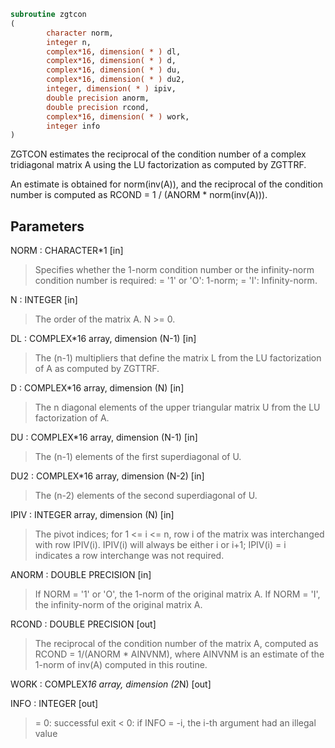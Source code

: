 ```fortran
subroutine zgtcon
(
        character norm,
        integer n,
        complex*16, dimension( * ) dl,
        complex*16, dimension( * ) d,
        complex*16, dimension( * ) du,
        complex*16, dimension( * ) du2,
        integer, dimension( * ) ipiv,
        double precision anorm,
        double precision rcond,
        complex*16, dimension( * ) work,
        integer info
)
```

ZGTCON estimates the reciprocal of the condition number of a complex
tridiagonal matrix A using the LU factorization as computed by
ZGTTRF.

An estimate is obtained for norm(inv(A)), and the reciprocal of the
condition number is computed as RCOND = 1 / (ANORM * norm(inv(A))).

## Parameters
NORM : CHARACTER*1 [in]
> Specifies whether the 1-norm condition number or the
> infinity-norm condition number is required:
> = '1' or 'O':  1-norm;
> = 'I':         Infinity-norm.

N : INTEGER [in]
> The order of the matrix A.  N >= 0.

DL : COMPLEX*16 array, dimension (N-1) [in]
> The (n-1) multipliers that define the matrix L from the
> LU factorization of A as computed by ZGTTRF.

D : COMPLEX*16 array, dimension (N) [in]
> The n diagonal elements of the upper triangular matrix U from
> the LU factorization of A.

DU : COMPLEX*16 array, dimension (N-1) [in]
> The (n-1) elements of the first superdiagonal of U.

DU2 : COMPLEX*16 array, dimension (N-2) [in]
> The (n-2) elements of the second superdiagonal of U.

IPIV : INTEGER array, dimension (N) [in]
> The pivot indices; for 1 <= i <= n, row i of the matrix was
> interchanged with row IPIV(i).  IPIV(i) will always be either
> i or i+1; IPIV(i) = i indicates a row interchange was not
> required.

ANORM : DOUBLE PRECISION [in]
> If NORM = '1' or 'O', the 1-norm of the original matrix A.
> If NORM = 'I', the infinity-norm of the original matrix A.

RCOND : DOUBLE PRECISION [out]
> The reciprocal of the condition number of the matrix A,
> computed as RCOND = 1/(ANORM * AINVNM), where AINVNM is an
> estimate of the 1-norm of inv(A) computed in this routine.

WORK : COMPLEX*16 array, dimension (2*N) [out]

INFO : INTEGER [out]
> = 0:  successful exit
> < 0:  if INFO = -i, the i-th argument had an illegal value
